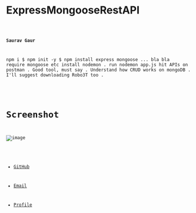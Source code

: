 # ExpressMongooseRestAPI

<code>

**Saurav Gaur**
  
  npm i
  $ npm init -y
  $ npm install express mongoose ... bla bla
  require mongoose etc
  install nodemon .
  run nodemon app.js
  hit APIs on postman . Good tool, must say . 
  Understand how CRUD works on mongoDB . 
  I'll suggest downloading Robo3T too .
  
<!--  - [Live Preview](https://saurav1by0.github.io/websiteproto1/ "Welcome") -->


 # Screenshot #

  ![image](https://user-images.githubusercontent.com/59821423/132259479-c4111a5c-c2dc-41d5-8e3f-47d9eb23c18d.png)

- [GitHub](https://github.com/Saurav1by0 "Saurav Gaur")

- [Email](mailto:2014saurav@gmail.com?subject=Hi% "Hi!")

- [Profile](https://www.linkedin.com/in/sauravgaur "Welcome")

</code>

